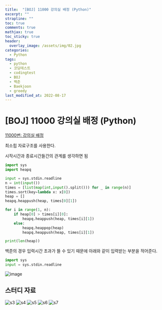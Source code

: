 ```yaml
---
title:  "[BOJ] 11000 강의실 배정 (Python)"
excerpt: ""
strapline: ""
toc: true
comments: true
mathjax: true
toc_sticky: true
header:
  overlay_image: /assets/img/02.jpg
categories:
  - Python
tags:
  - python
  - 코딩테스트
  - codingtest
  - BOJ
  - 백준
  - Baekjoon
  - greedy
last_modified_at: 2022-08-17
---
```


# [BOJ] 11000 강의실 배정 (Python)

[11000번: 강의실 배정](https://www.acmicpc.net/problem/11000)

최소힙 자료구조를 사용한다.

시작시간과 종료시간들간의 관계를 생각하면 됨


```python
import sys
import heapq

input = sys.stdin.readline
n = int(input())
times = [list(map(int,input().split())) for _ in range(n)]
times.sort(key=lambda x: x[0])
heap = []
heapq.heappush(heap, times[0][1])

for i in range(1, n):
	if heap[0] > times[i][0]:
		heapq.heappush(heap, times[i][1])
	else:
		heapq.heappop(heap)
		heapq.heappush(heap, times[i][1])

print(len(heap))
```

백준의 경우 입력시간 초과가 뜰 수 있기 때문에 아래와 같이 입력받는 부분을 적어준다.

```python
import sys
input = sys.stdin.readline
```



![image](https://user-images.githubusercontent.com/53163222/185753672-5d8ad920-8654-4293-84dd-59f1fb752725.png)



## 스터디 자료
![s3](https://user-images.githubusercontent.com/53163222/190881642-8dd79a09-26c0-4620-887d-65a3fb49ad94.PNG)
![s4](https://user-images.githubusercontent.com/53163222/190881645-77192592-5f08-44f7-baf1-a40a88f4f5f3.PNG)
![s5](https://user-images.githubusercontent.com/53163222/190881646-1710399f-307a-4c9b-9ed4-34e976454dc1.PNG)
![s6](https://user-images.githubusercontent.com/53163222/190881647-4b8132dc-f228-482a-9ed7-1083607f97a8.PNG)
![s7](https://user-images.githubusercontent.com/53163222/190881648-e20d9a1d-b922-462a-ae05-187d74e52fe4.PNG)
